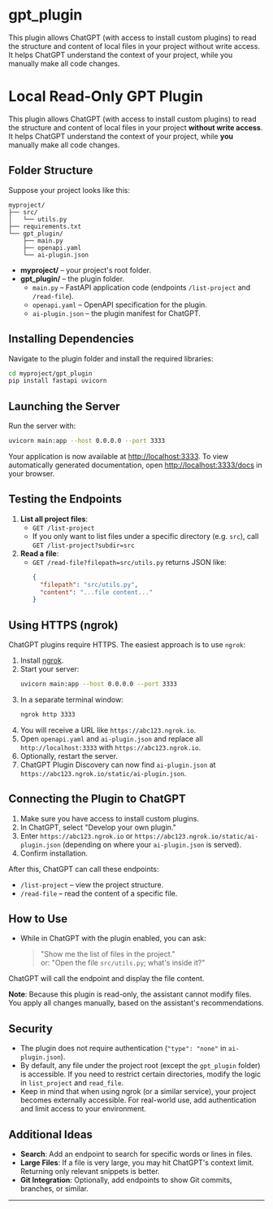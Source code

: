# gpt_plugin
This plugin allows ChatGPT (with access to install custom plugins) to read the structure and content of local files in your project without write access. It helps ChatGPT understand the context of your project, while you manually make all code changes.

# Local Read-Only GPT Plugin

This plugin allows ChatGPT (with access to install custom plugins) to read the structure and content of local files in your project **without write access**. It helps ChatGPT understand the context of your project, while **you** manually make all code changes.

## Folder Structure

Suppose your project looks like this:

```
myproject/
├── src/
│   └── utils.py
├── requirements.txt
└── gpt_plugin/
    ├── main.py
    ├── openapi.yaml
    └── ai-plugin.json
```

- **myproject/** – your project's root folder.
- **gpt_plugin/** – the plugin folder.
  - `main.py` – FastAPI application code (endpoints `/list-project` and `/read-file`).
  - `openapi.yaml` – OpenAPI specification for the plugin.
  - `ai-plugin.json` – the plugin manifest for ChatGPT.

## Installing Dependencies

Navigate to the plugin folder and install the required libraries:

```bash
cd myproject/gpt_plugin
pip install fastapi uvicorn
```

## Launching the Server

Run the server with:

```bash
uvicorn main:app --host 0.0.0.0 --port 3333
```

Your application is now available at [http://localhost:3333](http://localhost:3333). To view automatically generated documentation, open [http://localhost:3333/docs](http://localhost:3333/docs) in your browser.

## Testing the Endpoints

1. **List all project files**:
   - `GET /list-project`
   - If you only want to list files under a specific directory (e.g. `src`), call `GET /list-project?subdir=src`
2. **Read a file**:
   - `GET /read-file?filepath=src/utils.py` returns JSON like:
     ```json
     {
       "filepath": "src/utils.py",
       "content": "...file content..."
     }
     ```

## Using HTTPS (ngrok)

ChatGPT plugins require HTTPS. The easiest approach is to use `ngrok`:

1. Install [ngrok](https://ngrok.com/).
2. Start your server:
   ```bash
   uvicorn main:app --host 0.0.0.0 --port 3333
   ```
3. In a separate terminal window:
   ```bash
   ngrok http 3333
   ```
4. You will receive a URL like `https://abc123.ngrok.io`.
5. Open `openapi.yaml` and `ai-plugin.json` and replace all `http://localhost:3333` with `https://abc123.ngrok.io`.
6. Optionally, restart the server.
7. ChatGPT Plugin Discovery can now find `ai-plugin.json` at `https://abc123.ngrok.io/static/ai-plugin.json`.

## Connecting the Plugin to ChatGPT

1. Make sure you have access to install custom plugins.
2. In ChatGPT, select "Develop your own plugin."
3. Enter `https://abc123.ngrok.io` or `https://abc123.ngrok.io/static/ai-plugin.json` (depending on where your `ai-plugin.json` is served).
4. Confirm installation.

After this, ChatGPT can call these endpoints:
- `/list-project` – view the project structure.
- `/read-file` – read the content of a specific file.

## How to Use

- While in ChatGPT with the plugin enabled, you can ask:
  > "Show me the list of files in the project."  
  or:
  > "Open the file `src/utils.py`; what's inside it?"

ChatGPT will call the endpoint and display the file content.

**Note**: Because this plugin is read-only, the assistant cannot modify files. You apply all changes manually, based on the assistant's recommendations.

## Security

- The plugin does not require authentication (`"type": "none"` in `ai-plugin.json`).
- By default, any file under the project root (except the `gpt_plugin` folder) is accessible. If you need to restrict certain directories, modify the logic in `list_project` and `read_file`.
- Keep in mind that when using ngrok (or a similar service), your project becomes externally accessible. For real-world use, add authentication and limit access to your environment.

## Additional Ideas

- **Search**: Add an endpoint to search for specific words or lines in files.
- **Large Files**: If a file is very large, you may hit ChatGPT's context limit. Returning only relevant snippets is better.
- **Git Integration**: Optionally, add endpoints to show Git commits, branches, or similar.

---


